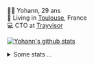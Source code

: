 <p>
  👨🏻 <bold>Yohann</bold>, 29 ans<br/>
  💼 Living in <a href="https://www.google.com/maps?q=toulouse">Toulouse</a>, France<br/>
  💻 CTO at <a href="https://trayvisor.com/">Trayvisor</a><br/>
</p>

<a href="https://github.com/anuraghazra/github-readme-stats"><img align="center" src="https://github-readme-stats-dviw-8taegaswk-yohann84ls-projects.vercel.app//api?username=yohann84L&show_icons=true&include_all_commits=true" alt="Yohann's github stats" /> </a>


<details>
  <summary>Some stats ...</summary><br/>
  

<!--START_SECTION:waka-->
![Code Time](http://img.shields.io/badge/Code%20Time-1%2C191%20hrs%2013%20mins-blue)

![Profile Views](http://img.shields.io/badge/Profile%20Views-0-blue)

**🐱 My GitHub Data** 

> 📦 440.9 kB Used in GitHub's Storage 
 > 
> 🏆 140 Contributions in the Year 2025
 > 
> 🚫 Not Opted to Hire
 > 
> 📜 26 Public Repositories 
 > 
> 🔑 21 Private Repositories 
 > 
**I'm an Early 🐤** 

```text
🌞 Morning                19620 commits       ████████░░░░░░░░░░░░░░░░░   30.45 % 
🌆 Daytime                36849 commits       ██████████████░░░░░░░░░░░   57.20 % 
🌃 Evening                7824 commits        ███░░░░░░░░░░░░░░░░░░░░░░   12.14 % 
🌙 Night                  133 commits         ░░░░░░░░░░░░░░░░░░░░░░░░░   00.21 % 
```
📅 **I'm Most Productive on Wednesday** 

```text
Monday                   12075 commits       █████░░░░░░░░░░░░░░░░░░░░   18.74 % 
Tuesday                  12041 commits       █████░░░░░░░░░░░░░░░░░░░░   18.69 % 
Wednesday                13534 commits       █████░░░░░░░░░░░░░░░░░░░░   21.01 % 
Thursday                 13089 commits       █████░░░░░░░░░░░░░░░░░░░░   20.32 % 
Friday                   12475 commits       █████░░░░░░░░░░░░░░░░░░░░   19.36 % 
Saturday                 435 commits         ░░░░░░░░░░░░░░░░░░░░░░░░░   00.68 % 
Sunday                   777 commits         ░░░░░░░░░░░░░░░░░░░░░░░░░   01.21 % 
```


📊 **This Week I Spent My Time On** 

```text
🕑︎ Time Zone: Europe/Paris

💬 Programming Languages: 
Python                   1 hr 37 mins        ████████████░░░░░░░░░░░░░   48.30 % 
TOML                     41 mins             █████░░░░░░░░░░░░░░░░░░░░   20.55 % 
YAML                     39 mins             █████░░░░░░░░░░░░░░░░░░░░   19.66 % 
Bash                     16 mins             ██░░░░░░░░░░░░░░░░░░░░░░░   08.36 % 
Other                    2 mins              ░░░░░░░░░░░░░░░░░░░░░░░░░   01.44 % 

🔥 Editors: 
VS Code                  3 hrs 20 mins       █████████████████████████   99.19 % 
Zed                      1 min               ░░░░░░░░░░░░░░░░░░░░░░░░░   00.68 % 
Windsurf                 0 secs              ░░░░░░░░░░░░░░░░░░░░░░░░░   00.13 % 

💻 Operating System: 
Mac                      3 hrs 22 mins       █████████████████████████   100.00 % 
```

**I Mostly Code in Python** 

```text
Python                   25 repos            █████████████░░░░░░░░░░░░   53.19 % 
Jupyter Notebook         4 repos             ██░░░░░░░░░░░░░░░░░░░░░░░   08.51 % 
JavaScript               3 repos             ██░░░░░░░░░░░░░░░░░░░░░░░   06.38 % 
HTML                     2 repos             █░░░░░░░░░░░░░░░░░░░░░░░░   04.26 % 
Shell                    1 repo              █░░░░░░░░░░░░░░░░░░░░░░░░   02.13 % 
```




 Last Updated on 31/01/2025 00:36:52 UTC
<!--END_SECTION:waka-->
